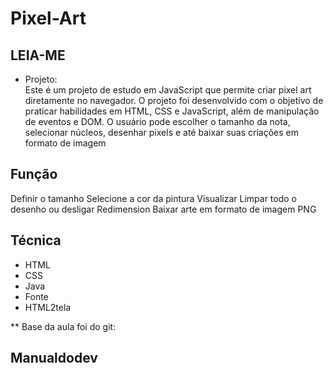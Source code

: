 # Pixel-Art

## LEIA-ME

* Projeto:  
 Este é um projeto de estudo em JavaScript que permite criar pixel art diretamente no navegador. O projeto foi desenvolvido com o objetivo de praticar habilidades em HTML,
 CSS e JavaScript, além de manipulação de eventos e DOM. O usuário pode escolher o tamanho da nota, selecionar núcleos, desenhar pixels e até baixar suas criações em formato de imagem

## Função

Definir o tamanho
Selecione a cor da pintura
Visualizar
Limpar todo o desenho ou desligar
Redimension
Baixar arte em formato de imagem PNG

## Técnica

* HTML
* CSS
* Java
* Fonte
* HTML2tela
  
** Base da aula foi do git:
 ## Manualdodev 
